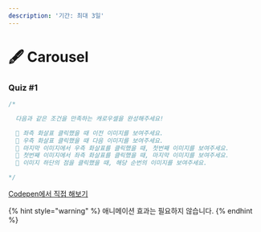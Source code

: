 ```yaml
---
description: '기간: 최대 3일'
---
```


# 🖋  Carousel

### Quiz #1

```javascript
/*

  다음과 같은 조건을 만족하는 캐로우셀을 완성해주세요!

  📌 좌측 화살표 클릭했을 때 이전 이미지를 보여주세요.
  📌 우측 화살표 클릭했을 때 다음 이미지를 보여주세요.
  📌 마지막 이미지에서 우측 화살표를 클릭했을 때, 첫번째 이미지를 보여주세요.
  📌 첫번째 이미지에서 좌측 화살표를 클릭했을 때, 마지막 이미지를 보여주세요.
  📌 이미지 하단의 점을 클릭했을 때, 해당 순번의 이미지를 보여주세요.

*/
```

[Codepen에서 직접 해보기](https://codepen.io/vanillacoding/pen/ZEaBwyO)



{% hint style="warning" %}
애니메이션 효과는 필요하지 않습니다.
{% endhint %}

